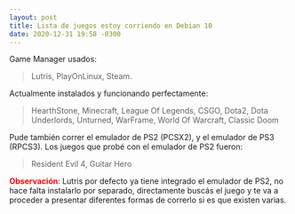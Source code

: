 ```yaml
---
layout: post
title: Lista de juegos estoy corriendo en Debian 10
date: 2020-12-31 19:58 -0300
---
```

Game Manager usados:
> Lutris, PlayOnLinux, Steam.

Actualmente instalados y funcionando perfectamente: 
> HearthStone, Minecraft, League Of Legends, CSGO, Dota2, Dota Underlords, Unturned, WarFrame, World Of Warcraft, Classic Doom

Pude también correr el emulador de PS2 (PCSX2), y el emulador de PS3 (RPCS3).
Los juegos que probé con el emulador de PS2 fueron:
> Resident Evil 4, Guitar Hero

<span style="color: red; font-weight:bold;">Observación</span>: Lutris por defecto ya tiene integrado el emulador de PS2, no hace falta instalarlo por separado, directamente buscás el juego y te va a proceder a presentar diferentes formas de correrlo si es que existen varias.
